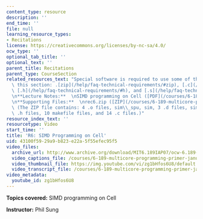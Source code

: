```yaml
---
content_type: resource
description: ''
end_time: ''
file: null
learning_resource_types:
- Recitations
license: https://creativecommons.org/licenses/by-nc-sa/4.0/
ocw_type: ''
optional_tab_title: ''
optional_text: ''
parent_title: Recitations
parent_type: CourseSection
related_resources_text: "Special software is required to use some of the files in\
  \ this section: .[zip](/help/faq-technical-requirements/#zip), [.c](/help/faq-technical-requirements/#c),\
  \ [.h](/help/faq-technical-requirements/#h), and [.s](/help/faq-technical-requirements/#s).\n\
  \n**Lecture Notes:**  \nSIMD programming on Cell ([PDF](/courses/6-189-multicore-programming-primer-january-iap-2007/resources/6189recitatn6))\n\
  \n**Supporting Files:**  \nrec6.zip ([ZIP](/courses/6-189-multicore-programming-primer-january-iap-2007/resources/rec6))\
  \ (The ZIP file contains: 4 .o files, sim\\_spu, sim, 3 .d files, sim\\_spu.a, 5\
  \ .h files, 10 makefile files, and 14 .c files.)"
resource_index_text: ''
resourcetype: Video
start_time: ''
title: 'R6: SIMD Programming on Cell'
uid: 43100f59-29a9-b823-e22a-5f55efec95f5
video_files:
  archive_url: http://www.archive.org/download/MIT6.189IAP07/ocw-6.189-iap07-rec06_300k.mp4
  video_captions_file: /courses/6-189-multicore-programming-primer-january-iap-2007/f7e663fa82b05bfcbefee3d5a97277ef_zg1bHfos6U8.vtt
  video_thumbnail_file: https://img.youtube.com/vi/zg1bHfos6U8/default.jpg
  video_transcript_file: /courses/6-189-multicore-programming-primer-january-iap-2007/de46c10e54422c5ff8b33db624276458_zg1bHfos6U8.pdf
video_metadata:
  youtube_id: zg1bHfos6U8
---
```


**Topics covered:** SIMD programming on Cell

**Instructor:** Phil Sung

